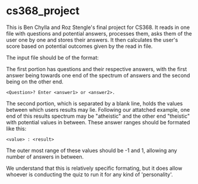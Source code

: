 # cs368_project

This is Ben Chylla and Roz Stengle's final project for CS368.
It reads in one file with questions and potential answers, processes them,
asks them of the user one by one and stores their answers. It then calculates
the user's score based on potential outcomes given by the read in file.

The input file should be of the format:

The first portion has questions and their respective answers,
with the first answer being towards one end of the spectrum of 
answers and the second being on the other end.

	<Question>? Enter <answer1> or <answer2>.

The second portion, which is separated by a blank line, holds
the values between which users results may lie. Following our
attatched example, one end of this results spectrum may be 
"atheistic" and the other end "theistic" with potential values 
in between. These answer ranges should be formated like this:

	<value> : <result>

The outer most range of these values should be -1 and 1, allowing
any number of answers in between.

We understand that this is relatively specific formating, but it does
allow whoever is conducting the quiz to run it for any kind of
'personality'.
